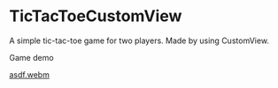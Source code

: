 # TicTacToeCustomView

A simple tic-tac-toe game for two players. Made by using CustomView.

Game demo

[asdf.webm](https://user-images.githubusercontent.com/104642065/215833720-a90745cd-5886-420a-8dc8-56dc0edd420a.webm)
